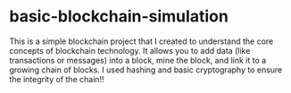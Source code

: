 # basic-blockchain-simulation
This is a simple blockchain project that I created to understand the core concepts of blockchain technology. It allows you to add data (like transactions or messages) into a block, mine the block, and link it to a growing chain of blocks. I used hashing and basic cryptography to ensure the integrity of the chain!!
